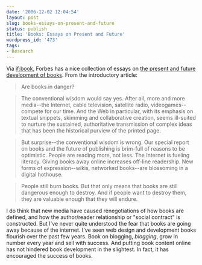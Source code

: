 ```yaml
---
date: '2006-12-02 12:04:54'
layout: post
slug: books-essays-on-present-and-future
status: publish
title: 'Books: Essays on Present and Future'
wordpress_id: '473'
tags:
- Research
---
```


Via [if:book](http://www.futureofthebook.org/blog/archives/2006/12/networked_books_and_more_at_fo.html), Forbes has a nice collection of essays on [the present and future development of books](http://www.forbes.com/2006/11/30/books-publishing-internet-tech-media_cx_mm_mn_books06_1201book_land.html). From the introductory article:




> 

> 
> Are books in danger?
> 
> 

> 
> The conventional wisdom would say yes. After all, more and more media--the Internet, cable television, satellite radio, videogames--compete for our time. And the Web in particular, with its emphasis on textual snippets, skimming and collaborative creation, seems ill-suited to nurture the sustained, authoritative transmission of complex ideas that has been the historical purview of the printed page.
> 
> 

> 
> But surprise--the conventional wisdom is wrong. Our special report on books and the future of publishing is brim-full of reasons to be optimistic. People are reading more, not less. The Internet is fueling literacy. Giving books away online increases off-line readership. New forms of expression--wikis, networked books--are blossoming in a digital hothouse.
> 
> 

> 
> People still burn books. But that only means that books are still dangerous enough to destroy. And if people want to destroy them, they are valuable enough that they will endure.
> 
> 





I do think that new media have caused renegotiations of how books are defined, and how the author/reader relationship or "social contract" is constructed. But I've never quite understood the fear that books are going away because of the internet. I've seen web design and development books flourish over the past few years. Book on blogging, _blogging_, grow in number every year and sell with success. And putting book content online has not hindered book development in the slightest. In fact, it has encouraged the success of books.

